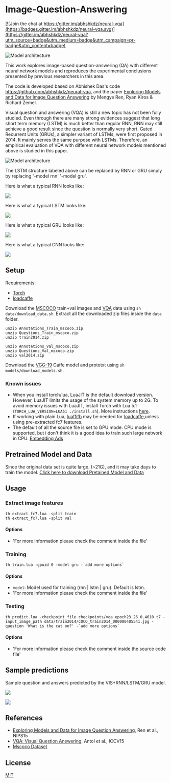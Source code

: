 # Image-Question-Answering

[![Join the chat at https://gitter.im/abhshkdz/neural-vqa](https://badges.gitter.im/abhshkdz/neural-vqa.svg)](https://gitter.im/abhshkdz/neural-vqa?utm_source=badge&utm_medium=badge&utm_campaign=pr-badge&utm_content=badge)

![Model architecture](https://cloud.githubusercontent.com/assets/10870023/15724955/5c194da2-27fe-11e6-8d85-2607a3acce28.jpg)

This work explores image-based question-answering (QA) with different neural network models and reproduces the experimental conclusions presented by previous researchers in this area. 

The code is developed based on Abhishek Das's code https://github.com/abhshkdz/neural-vqa, and the paper
[Exploring Models and Data for Image Question Answering][2] 
by Mengye Ren, Ryan Kiros & Richard Zemel.

Visual question and answering (VQA) is still a new topic has not been fully studied. Even through there are many strong evidences suggest that long short term memory (LSTM) is much better than regular RNN, RNN may still achieve a good result since the question is normally very short. Gated Recurrent Units (GRUs), a simpler variant of LSTMs, were first proposed in 2014. It mainly serves the same purpose with LSTMs. Therefore, an empirical evaluation of VQA with different neural network models mentioned above is studied in this paper. 

![Model architecture](https://cloud.githubusercontent.com/assets/10870023/15724892/0c758608-27fe-11e6-9e77-cb9c0ce6a265.png)


The LSTM structure labeled above can be replaced by RNN or GRU simply by replacing '-model rnn' '-model gru'. 

Here is what a typical RNN looks like:

![](https://cloud.githubusercontent.com/assets/10870023/15727063/2ca9a228-2809-11e6-98f8-1be925e1f853.jpg)

Here is what a typical LSTM looks like:

![](https://cloud.githubusercontent.com/assets/10870023/15727062/2ca75a68-2809-11e6-908e-a2ff48a3614c.jpg)

Here is what a typical GRU looks like:

![](https://cloud.githubusercontent.com/assets/10870023/15727061/2ca6424a-2809-11e6-8d30-8dff3119f48e.jpg)

Here is what a typical CNN looks like:

![](https://cloud.githubusercontent.com/assets/10870023/15726571/704d28e0-2806-11e6-92c8-bcbeb385671f.jpg)

## Setup

Requirements:

- [Torch][10]
- [loadcaffe][9]

Download the [MSCOCO][11] train+val images and [VQA][1] data using `sh data/download_data.sh`. Extract all the downloaded zip files inside the `data` folder.

```
unzip Annotations_Train_mscoco.zip
unzip Questions_Train_mscoco.zip
unzip train2014.zip

unzip Annotations_Val_mscoco.zip
unzip Questions_Val_mscoco.zip
unzip val2014.zip
```

Download the [VGG-19][7] Caffe model and prototxt using `sh models/download_models.sh`.

### Known issues

- When you install torch/lua, LuaJIT is the default download version. However, LuaJIT limits the usage of the system memory up to 2G. 
  To avoid memory issues with LuaJIT, install Torch with Lua 5.1 (`TORCH_LUA_VERSION=LUA51 ./install.sh`).
  More instructions [here][4].
- If working with plain Lua, [luaffifb][8] may be needed for [loadcaffe][9],unless using pre-extracted fc7 features.
- The default of all the source file is set to GPU mode. 
  CPU mode is supported, but i don't think it is a good idea to train such large network in CPU.
  [Embedding Ads](http://www.geforce.com/hardware/10series/geforce-gtx-1080)

## Pretrained Model and Data

Since the original data set is quite large. (~21G), and it may take days to train the model. 
[Click here to download Pretained Model and Data](https://www.dropbox.com/sh/fu7c9bojbl7w4o4/AAAHgZzMqRsG8Afj0bIBx30da?dl=0) 

## Usage

### Extract image features

```
th extract_fc7.lua -split train
th extract_fc7.lua -split val
```

#### Options

- 'For more information please check the comment inside the file'


### Training

```
th train.lua -gpuid 0 -model gru -`add more options`
```

#### Options
- `model`: Model used for training (rnn | lstm | gru). Default is lstm.
- 'For more information please check the comment inside the file'

### Testing

```
th predict.lua -checkpoint_file checkpoints/vqa_epoch23.26_0.4610.t7 -input_image_path data/train2014/COCO_train2014_000000405541.jpg -question 'What is the cat on?' -`add more options`
```

#### Options

- 'For more information please check the comment inside the source code file'

## Sample predictions

Sample question and answers predicted by the VIS+RNN/LSTM/GRU model.

![](https://cloud.githubusercontent.com/assets/10870023/15725763/3aff866e-2802-11e6-97ce-7788b9cd7844.png)

![](https://cloud.githubusercontent.com/assets/10870023/15725789/58d71300-2802-11e6-94c6-18bfbf555553.png)


## References

- [Exploring Models and Data for Image Question Answering][2], Ren et al., NIPS15
- [VQA: Visual Question Answering][3], Antol et al., ICCV15
- [Mscoco Dataset][11]


## License

[MIT][12]

[1]: http://visualqa.org/
[2]: http://arxiv.org/abs/1505.02074
[3]: http://arxiv.org/abs/1505.00468
[4]: https://github.com/torch/distro
[5]: http://nlp.stanford.edu/projects/glove/
[6]: http://arxiv.org/abs/1409.1556
[7]: https://gist.github.com/ksimonyan/3785162f95cd2d5fee77#file-readme-md
[8]: https://github.com/facebook/luaffifb
[9]: https://github.com/szagoruyko/loadcaffe
[10]: http://torch.ch/
[11]: http://mscoco.org/
[12]: https://abhshkdz.mit-license.org/
